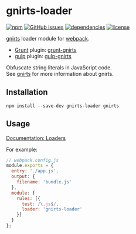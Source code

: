 # gnirts-loader

[![npm](https://img.shields.io/npm/v/gnirts-loader.svg)](https://www.npmjs.com/package/gnirts-loader) [![GitHub issues](https://img.shields.io/github/issues/anseki/gnirts-loader.svg)](https://github.com/anseki/gnirts-loader/issues) [![dependencies](https://img.shields.io/badge/dependencies-No%20dependency-brightgreen.svg)](package.json) [![license](https://img.shields.io/badge/license-MIT-blue.svg)](LICENSE-MIT)

[gnirts](https://github.com/anseki/gnirts) loader module for [webpack](https://webpack.js.org/).

* [Grunt](http://gruntjs.com/) plugin: [grunt-gnirts](https://github.com/anseki/grunt-gnirts)
* [gulp](http://gulpjs.com/) plugin: [gulp-gnirts](https://github.com/anseki/gulp-gnirts)

Obfuscate string literals in JavaScript code.  
See [gnirts](https://github.com/anseki/gnirts) for more information about gnirts.

## Installation

```
npm install --save-dev gnirts-loader gnirts
```

## Usage

[Documentation: Loaders](https://webpack.js.org/concepts/loaders/)

For example:

```js
// webpack.config.js
module.exports = {
  entry: './app.js',
  output: {
    filename: 'bundle.js'
  },
  module: {
    rules: [{
      test: /\.js$/,
      loader: 'gnirts-loader'
    }]
  }
};
```
